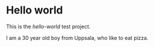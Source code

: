# Hello world
This is the *hello-world* test project.

I am a 30 year old boy from Uppsala, who like to eat pizza.
